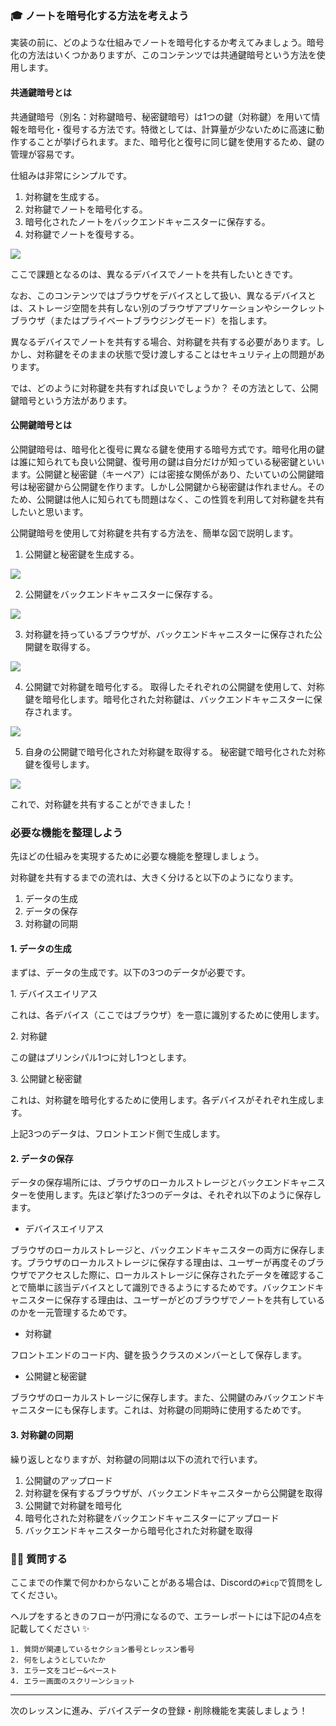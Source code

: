 ### 🎓 ノートを暗号化する方法を考えよう

実装の前に、どのような仕組みでノートを暗号化するか考えてみましょう。暗号化の方法はいくつかありますが、このコンテンツでは共通鍵暗号という方法を使用します。

#### 共通鍵暗号とは
共通鍵暗号（別名：対称鍵暗号、秘密鍵暗号）は1つの鍵（対称鍵）を用いて情報を暗号化・復号する方法です。特徴としては、計算量が少ないために高速に動作することが挙げられます。また、暗号化と復号に同じ鍵を使用するため、鍵の管理が容易です。

仕組みは非常にシンプルです。

1. 対称鍵を生成する。
2. 対称鍵でノートを暗号化する。
3. 暗号化されたノートをバックエンドキャニスターに保存する。
4. 対称鍵でノートを復号する。

![](/public/images/ICP-Encrypted-Notes/section-2/2_1_1.png)

ここで課題となるのは、異なるデバイスでノートを共有したいときです。

なお、このコンテンツではブラウザをデバイスとして扱い、異なるデバイスとは、ストレージ空間を共有しない別のブラウザアプリケーションやシークレットブラウザ（またはプライベートブラウジングモード）を指します。

異なるデバイスでノートを共有する場合、対称鍵を共有する必要があります。しかし、対称鍵をそのままの状態で受け渡しすることはセキュリティ上の問題があります。

では、どのように対称鍵を共有すれば良いでしょうか？ その方法として、公開鍵暗号という方法があります。

#### 公開鍵暗号とは
公開鍵暗号は、暗号化と復号に異なる鍵を使用する暗号方式です。暗号化用の鍵は誰に知られても良い公開鍵、復号用の鍵は自分だけが知っている秘密鍵といいます。公開鍵と秘密鍵（キーペア）には密接な関係があり、たいていの公開鍵暗号は秘密鍵から公開鍵を作ります。しかし公開鍵から秘密鍵は作れません。そのため、公開鍵は他人に知られても問題はなく、この性質を利用して対称鍵を共有したいと思います。

公開鍵暗号を使用して対称鍵を共有する方法を、簡単な図で説明します。

1. 公開鍵と秘密鍵を生成する。

![](/public/images/ICP-Encrypted-Notes/section-2/2_1_2.png)

2. 公開鍵をバックエンドキャニスターに保存する。

![](/public/images/ICP-Encrypted-Notes/section-2/2_1_3.png)

3. 対称鍵を持っているブラウザが、バックエンドキャニスターに保存された公開鍵を取得する。

![](/public/images/ICP-Encrypted-Notes/section-2/2_1_4.png)

4. 公開鍵で対称鍵を暗号化する。
取得したそれぞれの公開鍵を使用して、対称鍵を暗号化します。暗号化された対称鍵は、バックエンドキャニスターに保存されます。

![](/public/images/ICP-Encrypted-Notes/section-2/2_1_5.png)

5. 自身の公開鍵で暗号化された対称鍵を取得する。
秘密鍵で暗号化された対称鍵を復号します。

![](/public/images/ICP-Encrypted-Notes/section-2/2_1_6.png)

これで、対称鍵を共有することができました！

### 必要な機能を整理しよう

先ほどの仕組みを実現するために必要な機能を整理しましょう。

対称鍵を共有するまでの流れは、大きく分けると以下のようになります。

1. データの生成
2. データの保存
3. 対称鍵の同期

#### 1. データの生成

まずは、データの生成です。以下の3つのデータが必要です。

1\. デバイスエイリアス

これは、各デバイス（ここではブラウザ）を一意に識別するために使用します。

2\. 対称鍵

この鍵はプリンシパル1つに対し1つとします。

3\. 公開鍵と秘密鍵

これは、対称鍵を暗号化するために使用します。各デバイスがそれぞれ生成します。

上記3つのデータは、フロントエンド側で生成します。

#### 2. データの保存

データの保存場所には、ブラウザのローカルストレージとバックエンドキャニスターを使用します。先ほど挙げた3つのデータは、それぞれ以下のように保存します。

- デバイスエイリアス

ブラウザのローカルストレージと、バックエンドキャニスターの両方に保存します。ブラウザのローカルストレージに保存する理由は、ユーザーが再度そのブラウザでアクセスした際に、ローカルストレージに保存されたデータを確認することで簡単に該当デバイスとして識別できるようにするためです。バックエンドキャニスターに保存する理由は、ユーザーがどのブラウザでノートを共有しているのかを一元管理するためです。

- 対称鍵

フロントエンドのコード内、鍵を扱うクラスのメンバーとして保存します。

- 公開鍵と秘密鍵

ブラウザのローカルストレージに保存します。また、公開鍵のみバックエンドキャニスターにも保存します。これは、対称鍵の同期時に使用するためです。

#### 3. 対称鍵の同期

繰り返しとなりますが、対称鍵の同期は以下の流れで行います。

1. 公開鍵のアップロード
2. 対称鍵を保有するブラウザが、バックエンドキャニスターから公開鍵を取得
3. 公開鍵で対称鍵を暗号化
4. 暗号化された対称鍵をバックエンドキャニスターにアップロード
5. バックエンドキャニスターから暗号化された対称鍵を取得

### 🙋‍♂️ 質問する

ここまでの作業で何かわからないことがある場合は、Discordの`#icp`で質問をしてください。

ヘルプをするときのフローが円滑になるので、エラーレポートには下記の4点を記載してください ✨

```
1. 質問が関連しているセクション番号とレッスン番号
2. 何をしようとしていたか
3. エラー文をコピー&ペースト
4. エラー画面のスクリーンショット
```

---

次のレッスンに進み、デバイスデータの登録・削除機能を実装しましょう！